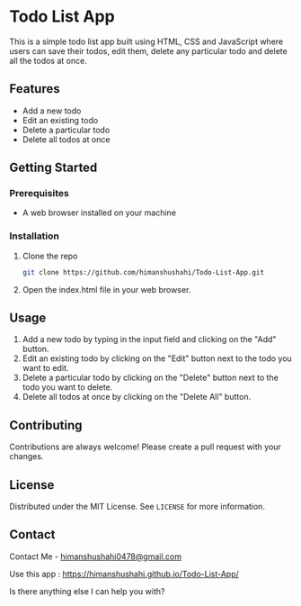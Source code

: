 # Todo List App

This is a simple todo list app built using HTML, CSS and JavaScript where users can save their todos, edit them, delete any particular todo and delete all the todos at once.

## Features

- Add a new todo
- Edit an existing todo
- Delete a particular todo
- Delete all todos at once

## Getting Started

### Prerequisites

- A web browser installed on your machine

### Installation

1. Clone the repo
   ```sh
   git clone https://github.com/himanshushahi/Todo-List-App.git
   ```
2. Open the index.html file in your web browser.

## Usage

1. Add a new todo by typing in the input field and clicking on the "Add" button.
2. Edit an existing todo by clicking on the "Edit" button next to the todo you want to edit.
3. Delete a particular todo by clicking on the "Delete" button next to the todo you want to delete.
4. Delete all todos at once by clicking on the "Delete All" button.

## Contributing

Contributions are always welcome! Please create a pull request with your changes.

## License

Distributed under the MIT License. See `LICENSE` for more information.

## Contact

Contact Me - himanshushahi0478@gmail.com

Use this app : https://himanshushahi.github.io/Todo-List-App/

Is there anything else I can help you with?
